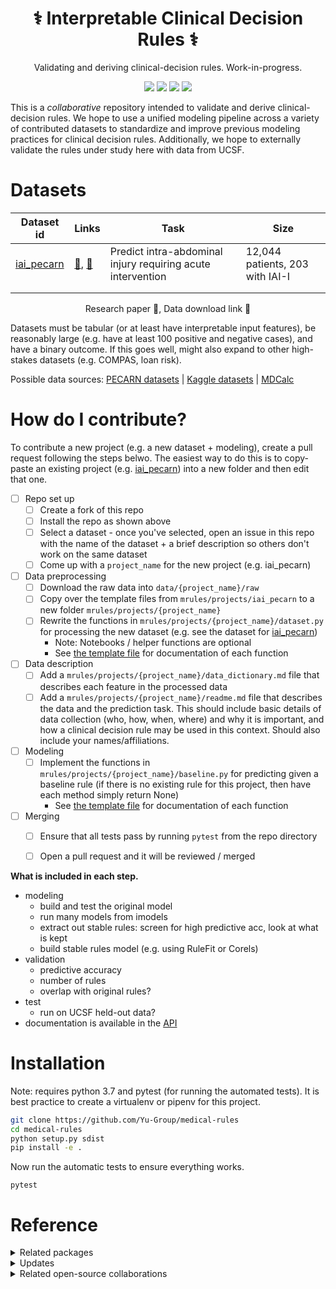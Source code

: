<h1 align="center">⚕️ Interpretable Clinical Decision Rules ⚕️️</h1>
<p align="center"> Validating and deriving clinical-decision rules. Work-in-progress.
</p>

<p align="center">
  <img src="https://img.shields.io/badge/license-mit-blue.svg">
  <img src="https://img.shields.io/badge/python-3.7-blue">
  <a href="https://github.com/Yu-Group/medical-rules/actions"><img src="https://github.com/Yu-Group/medical-rules/workflows/tests/badge.svg"></a>
  <img src="https://img.shields.io/github/checks-status/Yu-Group/medical-rules/master">
 </p>  

This is a *collaborative* repository intended to validate and derive clinical-decision rules.
We hope to use a unified modeling pipeline across a variety of contributed datasets to standardize and improve previous modeling practices for clinical decision rules.
Additionally, we hope to externally validate the rules under study here with data from UCSF.

# Datasets

| Dataset id | Links | Task                                                        | Size                            |
| ---------- | ----- | ----------------------------------------------------------- | ------------------------------- |
| [iai_pecarn](projects/iai_pecarn) | [📄](https://pubmed.ncbi.nlm.nih.gov/23375510/), [🔗](https://pecarn.org/datasets/) | Predict intra-abdominal injury requiring acute intervention | 12,044 patients, 203 with IAI-I |
|            |                                                             |                                 |
|            |                                                             |                                 |

<p align="center">
    Research paper 📄, Data download link 🔗 
</br>
</p>

Datasets must be tabular (or at least have interpretable input features),
be reasonably large (e.g. have at least 100 positive and negative cases),
and have a binary outcome. If this goes well, might also expand to other high-stakes datasets (e.g. COMPAS, loan risk).

Possible data sources: [PECARN datasets](https://pecarn.org/datasets/) |  [Kaggle datasets](https://www.kaggle.com/search?q=healthcare+tag%3A%22healthcare%22) | [MDCalc](https://www.mdcalc.com/)



# How do I contribute?

To contribute a new project (e.g. a new dataset + modeling), create a pull request following the steps belwo.
The easiest way to do this is to copy-paste an existing project (e.g. [iai_pecarn](mrules/projects/iai_pecarn)) into a new folder and then edit that one.

- [ ] Repo set up
  - [ ] Create a fork of this repo
  - [ ] Install the repo as shown above
  - [ ] Select a dataset - once you've selected, open an issue in this repo with the name of the dataset + a brief description so others don't work on the same dataset 	
  - [ ] Come up with a `project_name` for the new project (e.g. iai_pecarn) 	
- [ ] Data preprocessing
  - [ ] Download the raw data into `data/{project_name}/raw`
  - [ ] Copy over the template files from `mrules/projects/iai_pecarn` to a new folder `mrules/projects/{project_name}`
  - [ ] Rewrite the functions in `mrules/projects/{project_name}/dataset.py` for processing the new dataset (e.g. see the dataset for [iai_pecarn](mrules/projects/iai_pecarn/dataset.py))
	- Note: Notebooks / helper functions are optional
    - See [the template file](mrules/templates/dataset.py) for documentation of each function
- [ ] Data description
  - [ ] Add a `mrules/projects/{project_name}/data_dictionary.md` file that describes each feature in the processed data
  - [ ] Add a `mrules/projects/{project_name}/readme.md` file that describes the data and the prediction task. This should include basic details of data collection (who, how, when, where) and why it is important, and how a clinical decision rule may be used in this context. Should also include your names/affiliations.
- [ ] Modeling
  - [ ] Implement the functions in `mrules/projects/{project_name}/baseline.py` for predicting given a baseline rule (if there is no existing rule for this project, then have each method simply return None)
    - See [the template file](mrules/templates/baseline.py) for documentation of each function
- [ ] Merging
  - [ ] Ensure that all tests pass by running `pytest` from the repo directory
  - [ ] Open a pull request and it will be reviewed / merged	


**What is included in each step.**

- modeling
	- build and test the original model
	- run many models from imodels
	- extract out stable rules: screen for high predictive acc, look at what is kept
	- build stable rules model (e.g. using RuleFit or Corels)
- validation
	- predictive accuracy
	- number of rules
	- overlap with original rules?
- test
	- run on UCSF held-out data?
- documentation is available in the [API](yu-group.github.io/medical-rules/)


# Installation

Note: requires python 3.7 and pytest (for running the automated tests). 
It is best practice to create a virtualenv or pipenv for this project.

```bash
git clone https://github.com/Yu-Group/medical-rules
cd medical-rules
python setup.py sdist
pip install -e .
```

Now run the automatic tests to ensure everything works.

```
pytest
```

# Reference
<details>
<summary>Related packages</summary>
<ul>
  <li><a href="https://github.com/csinva/imodels">imodels</a>: rule-based modeling</li>
  <li><a href="https://github.com/Yu-Group/veridical-flow">veridical-flow</a>: stability-based analysis</li>
  <li><a href="https://github.com/trevorstephens/gplearn/tree/ad57cb18caafdb02cca861aea712f1bf3ed5016e">gplearn</a>: symbolic regression/classification</li>
  <li><a href="https://github.com/dswah/pyGAM">pygam</a>: generative additive models</li>
  <li><a href="https://github.com/interpretml/interpret">interpretml</a>: boosting-based gam</li>
</ul>
</details>

<details>
<summary>Updates</summary>
<ul>
  <li>For updates, star the repo, <a href="https://github.com/csinva/csinva.github.io">see this related repo</a>, or follow <a href="https://twitter.com/csinva_">@csinva_</a></li>
  <li>Please make sure to give authors of original datasets appropriate credit!</li>
  <li>Contributing: pull requests <a href="https://github.com/csinva/imodels/blob/master/docs/contributing.md">very welcome</a>!</li>
</ul>
</details>

<details>
<summary>Related open-source collaborations</summary>
<ul>
  <li>The <a href="https://github.com/csinva/imodels">imodels package</a> maintains many of the rule-based models here</li>
  <li>Inspired by the <a href="https://github.com/csinva/imodels">BIG-bench</a> effort.</li>
  <li>See also <a href="https://github.com/GEM-benchmark/NL-Augmenter">NL-Augmenter</a> and <a href="https://github.com/allenai/natural-instructions-expansion">NLI-Expansion</a></li>
</ul>
</details>